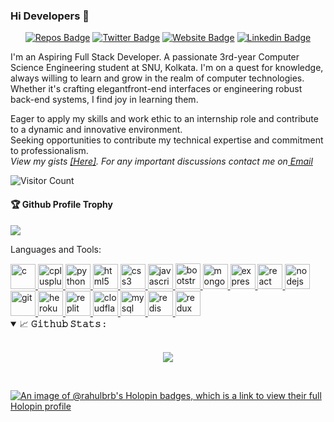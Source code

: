 ### Hi Developers 👋
<div align="center">
  
[![Repos Badge](https://badges.pufler.dev/repos/RahulBRB)](https://badges.pufler.dev)
[![Twitter Badge](https://img.shields.io/badge/-Rahul-blue?style=flat-square&logo=Twitter&logoColor=white&link=https://twitter.com/RahulBRB/)](https://twitter.com/RahulBRB/)
[![Website Badge](https://img.shields.io/badge/StackOverflow-Rahul-yellow)](https://stackoverflow.com/users/22383411/rahul-baskey)
[![Linkedin Badge](https://img.shields.io/badge/-Rahul-blue?style=flat-square&logo=Linkedin&logoColor=white&link=https://www.linkedin.com/in/RahulBRB/)](https://www.linkedin.com/in/RahulBRB/)

</div>

  
I'm an Aspiring Full Stack Developer. A passionate 3rd-year Computer Science Engineering student at SNU, Kolkata. 
I'm on a quest for knowledge, always willing to learn and grow in the realm of computer technologies. Whether it's crafting elegantfront-end interfaces or engineering robust back-end systems, I find joy in learning them.

Eager to apply my skills and work ethic to an internship role and contribute to a dynamic and innovative environment. <br>
Seeking opportunities to contribute my technical expertise and commitment to professionalism. <br>
<i>View my gists <a href="https://gist.github.com/RahulBRB" target="_blank">[Here]</a>. For any important discussions contact me on<a href="mailto:rahulatsnu@gmail.com" target="_blank"> Email</a></i>

![Visitor Count](https://profile-counter.glitch.me/RahulBRB/count.svg)

<div>
  <h4>🏆 Github Profile Trophy</h4>
  <a href="https://github.com/ryo-ma/github-profile-trophy">
    <img src="https://github-profile-trophy.vercel.app/?username=RahulBRB&column=7"/>
  </a>
</div>

Languages and Tools: 

<a href="https://www.cprogramming.com/" target="_blank" rel="noopener noreferrer">
    <img src="https://img.icons8.com/?size=512&id=40670&format=png" alt="c" width="40" height="40" />
</a>
<a href="https://www.w3schools.com/cpp/" target="_blank" rel="noopener noreferrer">
    <img src="https://img.icons8.com/?size=512&id=40669&format=png" alt="cplusplus" width="40" height="40" />
</a>
<a href="https://www.python.org" target="_blank" rel="noopener noreferrer">
    <img src="https://img.icons8.com/?size=512&id=13441&format=png" alt="python" width="40" height="40" />
</a>
<a href="https://www.w3.org/html/" target="_blank" rel="noopener noreferrer">
    <img src="https://img.icons8.com/?size=512&id=20909&format=png" alt="html5" width="40" height="40" />
</a>
<a href="https://www.w3schools.com/css/" target="_blank" rel="noopener noreferrer">
    <img src="https://img.icons8.com/?size=512&id=21278&format=png" alt="css3" width="40" height="40" />
</a>
<a href="https://www.w3schools.com/js/" target="_blank" rel="noopener noreferrer">
    <img src="https://img.icons8.com/?size=512&id=108784&format=png" alt="javascript" width="40" height="40" />
</a>
<a href="https://getbootstrap.com" target="_blank" rel="noopener noreferrer">
    <img src="https://img.icons8.com/?size=512&id=84710&format=png" alt="bootstrap" width="40" height="41" />
</a>
<a href="https://www.mongodb.com/" target="_blank" rel="noopener noreferrer">
    <img src="https://img.icons8.com/?size=512&id=74402&format=png" alt="mongodb" width="40" height="40" />
</a>
<a href="https://expressjs.com" target="_blank" rel="noopener noreferrer">
    <img src="https://i.ibb.co/jWM73jm/image-2023-08-28-211448391.png" alt="express" width="40" height="40" />
</a>
<a href="https://reactjs.org/" target="_blank" rel="noopener noreferrer">
    <img src="https://img.icons8.com/?size=512&id=123603&format=png" alt="react" width="40" height="40" />
</a>
<a href="https://nodejs.org" target="_blank" rel="noopener noreferrer">
    <img src="https://img.icons8.com/?size=512&id=hsPbhkOH4FMe&format=png" alt="nodejs" width="40" height="40" />
</a>
<a href="https://git-scm.com/" target="_blank" rel="noopener noreferrer">
    <img src="https://img.icons8.com/?size=512&id=20906&format=png" alt="git" width="40" height="40" />
</a>
<a href="https://heroku.com" target="_blank" rel="noopener noreferrer">
    <img src="https://img.icons8.com/?size=512&id=31085&format=png" alt="heroku" width="40" height="40" />
</a>
<a href="https://replit.com" target="_blank" rel="noopener noreferrer">
    <img src="https://img.icons8.com/?size=512&id=LQTr8UsXQ1jm&format=png" alt="replit" width="40" height="40" />
</a>
<a href="https://pages.cloudflare.com" target="_blank" rel="noopener noreferrer">
    <img src="https://img.icons8.com/?size=512&id=13682&format=png" alt="cloudflare" width="40" height="40" />
</a>
<a href="https://www.mysql.com/" target="_blank" rel="noopener noreferrer">
    <img src="https://img.icons8.com/?size=512&id=9nLaR5KFGjN0&format=png" alt="mysql" width="40" height="40" />
</a>
<a href="https://redis.io" target="_blank" rel="noopener noreferrer">
    <img src="https://img.icons8.com/?size=512&id=pHS3eRpynIRQ&format=png" alt="redis" width="40" height="40" />
</a>
<a href="https://redux.js.org" target="_blank" rel="noopener noreferrer">
    <img src="https://img.icons8.com/?size=512&id=jD-fJzVguBmw&format=png" alt="redux" width="40" height="40" />
</a>

<details open="">
<summary>
  <g-emoji class="g-emoji" alias="chart_with_upwards_trend" fallback-src="https://github.githubassets.com/images/icons/emoji/unicode/1f4c8.png">📈</g-emoji>
  <strong>𝙶𝚒𝚝𝚑𝚞𝚋 𝚂𝚝𝚊𝚝𝚜 : </strong>
</summary>
<br/>

<p align="center">
    <img align="center" src="https://myreadme.vercel.app/api/embed/rahulbrb?panels=userstatistics,toprepositories,toplanguages,commitgraph"/>
</p>
</details>
<br/>

[![An image of @rahulbrb's Holopin badges, which is a link to view their full Holopin profile](https://holopin.me/rahulbrb)](https://holopin.io/@rahulbrb)

